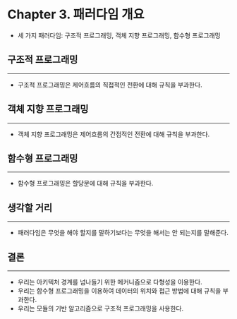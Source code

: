 # Chapter 3. 패러다임 개요

- 세 가지 패러다임: 구조적 프로그래밍, 객체 지향 프로그래밍, 함수형 프로그래밍

## 구조적 프로그래밍

---

- 구조적 프로그래밍은 제어흐름의 직접적인 전환에 대해 규칙을 부과한다.

## 객체 지향 프로그래밍

---

- 객체 지향 프로그래밍은 제어흐름의 간접적인 전환에 대해 규칙을 부과한다.

## 함수형 프로그래밍

---

- 함수형 프로그래밍은 할당문에 대해 규칙을 부과한다.

## 생각할 거리

---

- 패러다임은 무엇을 해야 할지를 말하기보다는 무엇을 해서는 안 되는지를 말해준다.

## 결론

---

- 우리는 아키텍처 경계를 넘나들기 위한 메커니즘으로 다형성을 이용한다.
- 우리는 함수형 프로그래밍을 이용하여 데이터의 위치와 접근 방법에 대해 규칙을 부과한다.
- 우리는 모듈의 기반 알고리즘으로 구조적 프로그래밍을 사용한다.